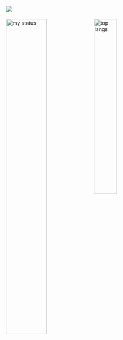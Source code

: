 <h1 align="center>
  <a href="https://git.io/typing-svg">
    <img src="https://readme-typing-svg.demolab.com/?font=Poppins&pause=1000&color=E1E1E1&center=true&vCenter=true&repeat=false&random=false&width=435&lines=Hello+There+!+I'm+Marcel+Barreto"/>
  </a>
</h1>

<img alt="my status" align="left" width="47%" src="https://github-readme-stats.vercel.app/api?username=Marceggl&hide=prs&show_icons=true&theme=transparent"/>
<img alt="top langs" align="left" width="35%" src="https://github-readme-stats.vercel.app/api/top-langs/?username=Marceggl&theme=transparent&layout=compact"/>
